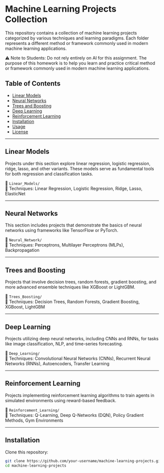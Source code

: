 # Machine Learning Projects Collection

This repository contains a collection of machine learning projects categorized by various techniques and learning paradigms. Each folder represents a different method or framework commonly used in modern machine learning applications.

⚠️ Note to Students: Do not rely entirely on AI for this assignment. The purpose of this homework is to help you learn and practice critical method or framework commonly used in modern machine learning applications.

## Table of Contents

- [Linear Models](#linear-models)
- [Neural Networks](#neural-networks)
- [Trees and Boosting](#trees-and-boosting)
- [Deep Learning](#deep-learning)
- [Reinforcement Learning](#reinforcement-learning)
- [Installation](#installation)
- [Usage](#usage)
- [License](#license)

---

## Linear Models

Projects under this section explore linear regression, logistic regression, ridge, lasso, and other variants. These models serve as fundamental tools for both regression and classification tasks.

📂 `Linear_Models/`  
📌 Techniques: Linear Regression, Logistic Regression, Ridge, Lasso, ElasticNet

---

## Neural Networks

This section includes projects that demonstrate the basics of neural networks using frameworks like TensorFlow or PyTorch.

📂 `Neural_Network/`  
📌 Techniques: Perceptrons, Multilayer Perceptrons (MLPs), Backpropagation

---

## Trees and Boosting

Projects that involve decision trees, random forests, gradient boosting, and more advanced ensemble techniques like XGBoost or LightGBM.

📂 `Trees_Boosting/`  
📌 Techniques: Decision Trees, Random Forests, Gradient Boosting, XGBoost, LightGBM

---

## Deep Learning

Projects utilizing deep neural networks, including CNNs and RNNs, for tasks like image classification, NLP, and time-series forecasting.

📂 `Deep_Learning/`  
📌 Techniques: Convolutional Neural Networks (CNNs), Recurrent Neural Networks (RNNs), Autoencoders, Transfer Learning

---

## Reinforcement Learning

Projects implementing reinforcement learning algorithms to train agents in simulated environments using reward-based feedback.

📂 `Reinforcement_Learning/`  
📌 Techniques: Q-Learning, Deep Q-Networks (DQN), Policy Gradient Methods, Gym Environments

---

## Installation

Clone this repository:

```bash
git clone https://github.com/your-username/machine-learning-projects.git
cd machine-learning-projects
